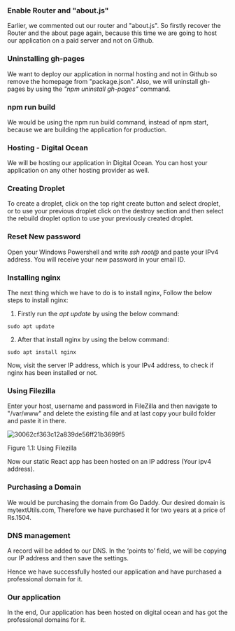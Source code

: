 ### **Enable Router and "about.js"**

Earlier, we commented out our router and "about.js". So firstly recover the Router and the about page again, because this time we are going to host our application on a paid server and not on Github.


### **Uninstalling gh-pages**

We want to deploy our application in normal hosting and not in Github so remove the homepage from "package.json". Also, we will uninstall gh-pages by using the _"npm uninstall gh-pages"_ command.


### **npm run build**

We would be using the npm run build command, instead of npm start, because we are building the application for production.


### **Hosting - Digital Ocean**

We will be hosting our application in Digital Ocean. You can host your application on any other hosting provider as well.


### **Creating Droplet**

To create a droplet, click on the top right create button and select droplet, or to use your previous droplet click on the destroy section and then select the rebuild droplet option to use your previously created droplet.


### **Reset New password**

Open your Windows Powershell and write _ssh root@_ and paste your IPv4 address. You will receive your new password in your email ID.


### **Installing nginx**

The next thing which we have to do is to install nginx, Follow the below steps to install nginx:

1. Firstly run the _apt update_ by using the below command:


```
sudo apt update
```


2. After that install nginx by using the below command:


```
sudo apt install nginx
```


Now, visit the server IP address, which is your IPv4 address, to check if nginx has been installed or not.




### **Using Filezilla**

Enter your host, username and password in FileZilla and then navigate to "/var/www" and delete the existing file and at last copy your build folder and paste it in there.



![30062cf363c12a839de56ff21b3699f5](https://user-images.githubusercontent.com/97989643/167683748-e67fbd6d-608a-4c01-8521-e325ed1c8dde.png)


Figure 1.1: Using Filezilla

Now our static React app has been hosted on an IP address (Your ipv4 address).




### **Purchasing a Domain**

We would be purchasing the domain from Go Daddy. Our desired domain is mytextUtils.com, Therefore we have purchased it for two years at a price of Rs.1504.


### **DNS management**

A record will be added to our DNS. In the ‘points to’ field, we will be copying our IP address and then save the settings.

Hence we have successfully hosted our application and have purchased a professional domain for it.


### **Our application**

In the end, Our application has been hosted on digital ocean and has got the professional domains for it.







